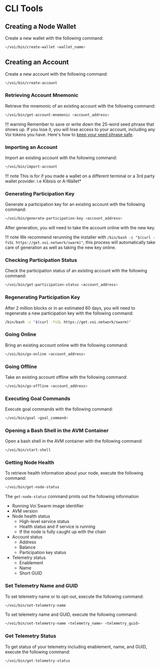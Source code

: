 # CLI Tools

## Creating a Node Wallet

Create a new wallet with the following command:

```bash
~/voi/bin/create-wallet <wallet_name>
```

## Creating an Account

Create a new account with the following command:

```bash
~/voi/bin/create-account
```

### Retrieving Account Mnemonic

Retrieve the mnemonic of an existing account with the following command:

```bash
~/voi/bin/get-account-mnemonic <account_address>
```

!!! warning
    Remember to save or write down the 25-word seed phrase that shows up. If you lose it, you will lose access to your account,
    including any Voi tokens you have. Here's how to [keep your seed phrase safe](https://coinmarketcap.com/academy/article/how-to-protect-your-seed-phrase).

### Importing an Account

Import an existing account with the following command:

```bash
~/voi/bin/import-account
```

!!! note
    This is for if you made a wallet on a different terminal or a 3rd party wallet provider.
i.e Kibisis or A-Wallet*

### Generating Participation Key

Generate a participation key for an existing account with the following command:

```bash
~/voi/bin/generate-participation-key <account_address>
```

After generation, you will need to take the account online with the new key.

!!! note
    We recommend rerunning the installer with `/bin/bash -c "$(curl -fsSL https://get.voi.network/swarm)"`, this process will automatically take care of generation as well as taking the new key online.

### Checking Participation Status

Check the participation status of an existing account with the following command:

```bash
~/voi/bin/get-participation-status <account_address>
```

### Regenerating Participation Key

After 2 million blocks or in an estimated 60 days, you will need
to regenerate a new participation key with the following command:

```bash
/bin/bash -c "$(curl -fsSL https://get.voi.network/swarm)"
```

### Going Online

Bring an existing account online with the following command:

```bash
~/voi/bin/go-online <account_address>
```

### Going Offline

Take an existing account offline with the following command:

```bash
~/voi/bin/go-offline <account_address>
```

### Executing Goal Commands

Execute goal commands with the following command:

```bash
~/voi/bin/goal <goal_command>
```

### Opening a Bash Shell in the AVM Container

Open a bash shell in the AVM container with the following command:

```bash
~/voi/bin/start-shell
```

### Getting Node Health

To retrieve health information about your node, execute the following command:

```bash
~/voi/bin/get-node-status
```

The `get-node-status` command prints out the following information

- Running Voi Swarm image identifier
- AVM version
- Node health status
    - High-level service status
    - Health status and if service is running
    - If the node is fully caught up with the chain
- Account status
    - Address
    - Balance
    - Participation key status
- Telemetry status
    - Enablement
    - Name
    - Short GUID

### Set Telemetry Name and GUID

To set telemetry name or to opt-out, execute the following command:

```bash
~/voi/bin/set-telemetry-name
```

To set telemetry name and GUID, execute the following command:

```bash
~/voi/bin/set-telemetry-name <telemetry_name> <telemetry_guid>
```

### Get Telemetry Status

To get status of your telemetry including enablement, name, and GUID, execute the following command:

```bash
~/voi/bin/get-telemetry-status
```
